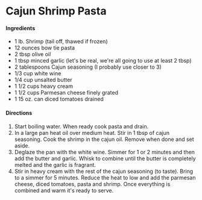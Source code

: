 # Cajun Shrimp Pasta

#### Ingredients
- 1 lb. Shrimp (tail off, thawed if frozen)
- 12 ounces bow tie pasta
- 2 tbsp olive oil
- 1 tbsp minced garlic (let's be real, we're all going to use at least 2 tbsp)
- 2 tablespoons Cajun seasoning (I probably use closer to 3)
- 1/3 cup white wine 
- 1/4 cup unsalted butter
- 1 1/2 cups heavy cream
- 1 1/2 cups Parmesan cheese finely grated
- 1 15 oz. can diced tomatoes drained
 
 #### Directions

 1. Start boiling water. When ready cook pasta and drain.
 2. In a large pan heat oil over medium heat. Stir in 1 tbsp of cajun seasoning. Cook the shrimp in the cajun oil. Remove when done and set aside.
 3. Deglaze the pan with the white wine. Simmer for 1 or 2 minutes and then add the butter and garlic. Whisk to combine until the butter is completely melted and the garlic is fragrant. 
 4. Stir in heavy cream with the rest of the cajun seasoning (to taste). Bring to a simmer for 5 minutes. Reduce the heat to low and add the parmesan cheese, diced tomatoes, pasta and shrimp. Once everything is combined and warm it's ready to serve. 
